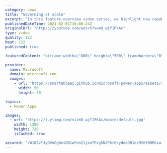 ```yaml
---
category: news
title: "Governing at scale"
excerpt: "In this feature overview video series, we highlight new capabilities included in the latest update to Microsoft Power Apps.  Microsoft's Power Platform is a rich ecosystem of more than three hundred Microsoft and non-Microsoft connectors that can be leveraged by apps and flows. We are proud to introduce"
publishedDateTime: 2021-02-01T16:00:24Z
originalUrl: "https://youtube.com/watch?v=m8_wjf1PkAc"
type: video
quality: 122
heat: 122
published: true

featuredContent: "<iframe width=\"800\" height=\"500\" frameborder=\"0\" src=\"https://www.youtube.com/embed/m8_wjf1PkAc\" allow=\"accelerometer; autoplay; encrypted-media; gyroscope; picture-in-picture\" allowfullscreen></iframe>"

provider:
  name: Microsoft
  domain: microsoft.com
  images:
    - url: "https://smartableai.github.io/microsoft-power-apps/assets/images/organizations/microsoft.com-50x50.jpg"
      width: 50
      height: 50

topics:
  - Power Apps

images:
  - url: "https://i.ytimg.com/vi/m8_wjf1PkAc/maxresdefault.jpg"
    width: 1280
    height: 720
    isCached: true

secured: "/W10ZvTJyOVnOgOxsDB1wFen21jeoTFxghNJPkrGrydeeDR1ecM20YDHMGzaJJbNjH5ijdgtoLaZKnV1f3yiV/7XOb5ElgCF5Y9QyAkOrxrkDFdca+vzDY6Gpq/OfCeGwrpJDFTc5o7r5rb6qmBG+/90hDZBa2Y6daVh11xUpq42TrX4uLUUGyjrFocoLrA3UmcTaztfNDmWv29laDRk/RmW6WRI5VXnKyWe52vAefyv0nWCoLma03BA2BIZdlCowGPTgEKwprXjPXV1HuunBeqkYhVq3qB0JOwJ3IHpcheVwqO5zHFJPh0EHncsEN66c7MwTF5MJ2U0KdsXsIlv7Zc5RoqWe94hZN2pP/A2jxsFTaBvqX82r2BSAEB4zQ3V52jMQ5LeSpq7DpYPx5v+BEJrLNm+ydhncKtOQnHyNEo=;e1zmM470iTYgqT5RBuqi1g=="
---
```


